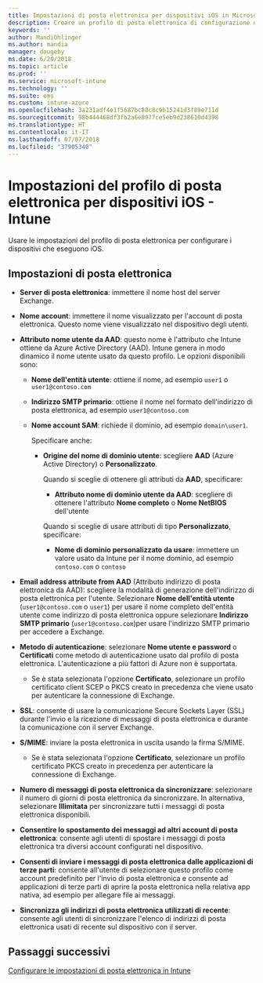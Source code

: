```yaml
---
title: Impostazioni di posta elettronica per dispositivi iOS in Microsoft Intune - Azure | Microsoft Docs
description: Creare un profilo di posta elettronica di configurazione del dispositivo che usa server Exchange e recupera gli attributi da Azure Active Directory. È anche possibile abilitare SSL, autenticare gli utenti con certificati o nome utente/password e sincronizzare posta elettronica nei dispositivi iOS con Microsoft Intune.
keywords: ''
author: MandiOhlinger
ms.author: mandia
manager: dougeby
ms.date: 6/20/2018
ms.topic: article
ms.prod: ''
ms.service: microsoft-intune
ms.technology: ''
ms.suite: ems
ms.custom: intune-azure
ms.openlocfilehash: 3a231adf4e1f5687bc88c8c9b15241d3f89e711d
ms.sourcegitcommit: 98b444468df3fb2a6e8977ce5eb9d238610d4398
ms.translationtype: HT
ms.contentlocale: it-IT
ms.lasthandoff: 07/07/2018
ms.locfileid: "37905340"
---
```

# <a name="email-profile-settings-for-ios-devices---intune"></a>Impostazioni del profilo di posta elettronica per dispositivi iOS - Intune

Usare le impostazioni del profilo di posta elettronica per configurare i dispositivi che eseguono iOS.

## <a name="email-settings"></a>Impostazioni di posta elettronica

- **Server di posta elettronica**: immettere il nome host del server Exchange.
- **Nome account**: immettere il nome visualizzato per l'account di posta elettronica. Questo nome viene visualizzato nel dispositivo degli utenti.
- **Attributo nome utente da AAD**: questo nome è l'attributo che Intune ottiene da Azure Active Directory (AAD). Intune genera in modo dinamico il nome utente usato da questo profilo. Le opzioni disponibili sono:
  - **Nome dell'entità utente**: ottiene il nome, ad esempio `user1` o `user1@contoso.com`
  - **Indirizzo SMTP primario**: ottiene il nome nel formato dell'indirizzo di posta elettronica, ad esempio `user1@contoso.com`
  - **Nome account SAM**: richiede il dominio, ad esempio `domain\user1`.

    Specificare anche:  
    - **Origine del nome di dominio utente**: scegliere **AAD** (Azure Active Directory) o **Personalizzato**.

      Quando si sceglie di ottenere gli attributi da **AAD**, specificare:
      - **Attributo nome di dominio utente da AAD**: scegliere di ottenere l'attributo **Nome completo** o **Nome NetBIOS** dell'utente

      Quando si sceglie di usare attributi di tipo **Personalizzato**, specificare:
      - **Nome di dominio personalizzato da usare**: immettere un valore usato da Intune per il nome dominio, ad esempio `contoso.com` o `contoso`

- **Email address attribute from AAD** (Attributo indirizzo di posta elettronica da AAD): scegliere la modalità di generazione dell'indirizzo di posta elettronica per l'utente. Selezionare **Nome dell'entità utente** (`user1@contoso.com` o `user1`) per usare il nome completo dell'entità utente come indirizzo di posta elettronica oppure selezionare **Indirizzo SMTP primario** (`user1@contoso.com`)per usare l'indirizzo SMTP primario per accedere a Exchange.
- **Metodo di autenticazione**: selezionare **Nome utente e password** o **Certificati** come metodo di autenticazione usato dal profilo di posta elettronica. L'autenticazione a più fattori di Azure non è supportata.
  - Se è stata selezionata l'opzione **Certificato**, selezionare un profilo certificato client SCEP o PKCS creato in precedenza che viene usato per autenticare la connessione di Exchange.
- **SSL**: consente di usare la comunicazione Secure Sockets Layer (SSL) durante l'invio e la ricezione di messaggi di posta elettronica e durante la comunicazione con il server Exchange.
- **S/MIME**: inviare la posta elettronica in uscita usando la firma S/MIME.
  - Se è stata selezionata l'opzione **Certificato**, selezionare un profilo certificato PKCS creato in precedenza per autenticare la connessione di Exchange.
- **Numero di messaggi di posta elettronica da sincronizzare**: selezionare il numero di giorni di posta elettronica da sincronizzare. In alternativa, selezionare **Illimitata** per sincronizzare tutti i messaggi di posta elettronica disponibili.
- **Consentire lo spostamento dei messaggi ad altri account di posta elettronica**: consente agli utenti di spostare i messaggi di posta elettronica tra diversi account configurati nel dispositivo.
- **Consenti di inviare i messaggi di posta elettronica dalle applicazioni di terze parti**: consente all'utente di selezionare questo profilo come account predefinito per l'invio di posta elettronica e consente ad applicazioni di terze parti di aprire la posta elettronica nella relativa app nativa, ad esempio per allegare file ai messaggi.
- **Sincronizza gli indirizzi di posta elettronica utilizzati di recente**: consente agli utenti di sincronizzare l'elenco di indirizzi di posta elettronica usati di recente sul dispositivo con il server.

## <a name="next-steps"></a>Passaggi successivi
[Configurare le impostazioni di posta elettronica in Intune](email-settings-configure.md)
